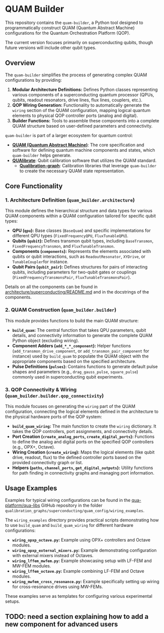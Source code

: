 # QUAM Builder

This repository contains the `quam-builder`, a Python tool designed to programmatically construct QUAM (Quantum Abstract Machine) configurations for the Quantum Orchestration Platform (QOP).

The current version focuses primarily on superconducting qubits, though future versions will include other qubit types.

## Overview

The `quam-builder` simplifies the process of generating complex QUAM configurations by providing:

1.  **Modular Architecture Definitions:** Defines Python classes representing various components of a superconducting quantum processor (QPUs, qubits, readout resonators, drive lines, flux lines, couplers, etc.).
2.  **QOP Wiring Generation:** Functionality to automatically generate the `wiring` section of the QUAM configuration, mapping logical quantum elements to physical QOP controller ports (analog and digital).
3.  **Builder Functions:** Tools to assemble these components into a complete QUAM structure based on user-defined parameters and connectivity.

`quam-builder` is part of a larger ecosystem for quantum control:

- **[QUAM (Quantum Abstract Machine)](https://qua-platform.github.io/quam/)**: The core specification and software for defining quantum machine components and states, which `quam-builder` helps generate.
- **[QUAlibrate](https://qua-platform.github.io/qualibrate/)**: Qubit calibration software that utilizes the QUAM standard.
  - **[Qualibration-graph](https://github.com/qua-platform/qua-libs)**: Calibration libraries that leverage `quam-builder` to create the necessary QUAM state representation.

## Core Functionality

### 1. Architecture Definition (`quam_builder.architecture`)

This module defines the hierarchical structure and data types for various QUAM components within a QUAM configuration tailored for specific qubit types:

- **QPU (`qpu`):** Base classes (`BaseQuam`) and specific implementations for different QPU types (`FixedFrequencyQPU`, `FluxTunableQPU`).
- **Qubits (`qubit`):** Defines transmon qubit types, including `BaseTransmon`, `FixedFrequencyTransmon`, and `FluxTunableTransmon`.
- **Components (`components`):** Represents the elements associated with qubits or qubit interactions, such as `ReadoutResonator`, `XYDrive`, or `TunableCoupler`for instance.   
- **Qubit Pairs (`qubit_pair`):** Defines structures for pairs of interacting qubits, including parameters for two-qubit gates or couplings (`FixedFrequencyTransmonsPair`, `FluxTunableTransmonsPair`).

Details on all the components can be found in [architecture/superconducting/README.md](./quam_builder/architecture/superconducting/README.md) and in the docstrings of the components.

### 2. QUAM Construction (`quam_builder.builder`)

This module provides functions to build the main QUAM structure:

- **`build_quam`:** The central function that takes QPU parameters, qubit details, and connectivity information to generate the complete QUAM Python object (excluding wiring).
- **Component Adders (`add_*_*_component`):** Helper functions (`add_transmon_drive_component`, or `add_transmon_pair_component` for instance) used by `build_quam` to populate the QUAM object with the appropriate components based on the specified architecture.
- **Pulse Definitions (`pulses`):** Contains functions to generate default pulse shapes and parameters (e.g., `drag_gauss_pulse`, `square_pulse`) commonly used in superconducting qubit experiments.

### 3. QOP Connectivity & Wiring (`quam_builder.builder.qop_connectivity`)

This module focuses on generating the `wiring` part of the QUAM configuration, connecting the logical elements defined in the architecture to the physical hardware ports of the QOP system:

- **`build_quam_wiring`:** The main function to create the `wiring` dictionary. It takes the QOP controllers, port assignments, and connectivity details.
- **Port Creation (`create_analog_ports`, `create_digital_ports`):** Functions to define the analog and digital ports on the specified QOP controllers (e.g., OPX+, Octave).
- **Wiring Creation (`create_wiring`):** Maps the logical elements (like qubit drive, readout, flux) to the defined controller ports based on the provided connectivity graph or list.
- **Helpers (`paths`, `channel_ports`, `get_digital_outputs`):** Utility functions for path finding in connectivity graphs and managing port information.

## Usage Examples
Examples for typical wiring configurations can be found in the [qua-platform/qua-libs](https://github.com/qua-platform/qua-libs) GitHub repository in the folder `qualibration_graphs/superconducting/quam_config/wiring_examples`.

The `wiring_examples` directory provides practical scripts demonstrating how to use `build_quam` and `build_quam_wiring` for different hardware configurations:

- **`wiring_opxp_octave.py`:** Example using OPX+ controllers and Octave modules.
- **`wiring_opxp_external_mixers.py`:** Example demonstrating configuration with external mixers instead of Octaves.
- **`wiring_lffem_mwfem.py`:** Example showcasing setup with LF-FEM and MW-FEM modules.
- **`wiring_lffem_octave.py`:** Example combining LF-FEM and Octave modules.
- **`wiring_mwfem_cross_resonance.py`:** Example specifically setting up wiring for cross-resonance drives using MW-FEMs.

These examples serve as templates for configuring various experimental setups.

## TODO: need a section explaining how to add a new component for advanced users